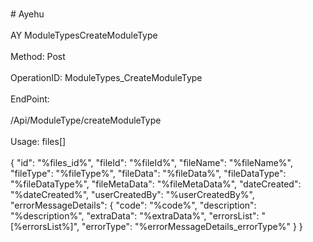 <br>#     Ayehu</br>
<br>AY ModuleTypesCreateModuleType</br>
<br>Method: Post</br>
<br>OperationID: ModuleTypes_CreateModuleType</br>
<br>EndPoint:</br>
<br>/Api/ModuleType/createModuleType</br>
<br>Usage: files[]</br>
<br>{
  "id": "%files_id%",
  "fileId": "%fileId%",
  "fileName": "%fileName%",
  "fileType": "%fileType%",
  "fileData": "%fileData%",
  "fileDataType": "%fileDataType%",
  "fileMetaData": "%fileMetaData%",
  "dateCreated": "%dateCreated%",
  "userCreatedBy": "%userCreatedBy%",
  "errorMessageDetails": {
    "code": "%code%",
    "description": "%description%",
    "extraData": "%extraData%",
    "errorsList": "[%errorsList%]",
    "errorType": "%errorMessageDetails_errorType%"
  }
}</br>
